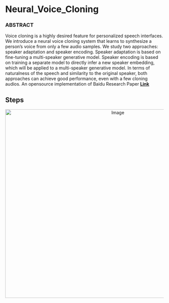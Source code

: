 # Neural_Voice_Cloning
### ABSTRACT
Voice cloning is a highly desired feature for personalized speech interfaces. We
introduce a neural voice cloning system that learns to synthesize a person’s voice
from only a few audio samples. We study two approaches: speaker adaptation
and speaker encoding. Speaker adaptation is based on fine-tuning a multi-speaker
generative model. Speaker encoding is based on training a separate model to
directly infer a new speaker embedding, which will be applied to a multi-speaker
generative model. In terms of naturalness of the speech and similarity to the original
speaker, both approaches can achieve good performance, even with a few cloning
audios. An opensource implementation of Baidu Research Paper **[Link](https://arxiv.org/pdf/1802.06006.pdf)**

## Steps
<p align="center">
    <img src="Img/Workflow.png" alt="Image" width="700" height="600"/>
</p>

